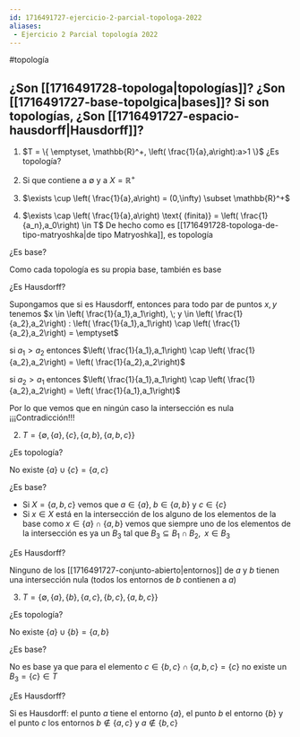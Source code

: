 ```yaml
---
id: 1716491727-ejercicio-2-parcial-topologa-2022
aliases:
 - Ejercicio 2 Parcial topología 2022
---
```


#topología 

## ¿Son [[1716491728-topologa|topologías]]? ¿Son [[1716491727-base-topolgica|bases]]? Si son topologías, ¿Son [[1716491727-espacio-hausdorff|Hausdorff]]?

1. $T = \{ \emptyset, \mathbb{R}^+, \left( \frac{1}{a},a\right):a>1 \}$
¿Es topología?

1. Si que contiene a $\emptyset$ y a $X = \mathbb{R}^+$
2. $\exists \cup \left( \frac{1}{a},a\right) = (0,\infty) \subset \mathbb{R}^+$
3. $\exists \cap \left( \frac{1}{a},a\right) \text{ (finita)} = \left( \frac{1}{a_n},a_0\right) \in T$
De hecho como es [[1716491728-topologa-de-tipo-matryoshka|de tipo Matryoshka]], es topología 

¿Es base?

Como cada topología es su propia base, también es base

¿Es Hausdorff?

Supongamos que si es Hausdorff, entonces para todo par de puntos $x,y$ tenemos $x \in \left( \frac{1}{a_1},a_1\right), \; y \in \left( \frac{1}{a_2},a_2\right) : \left( \frac{1}{a_1},a_1\right) \cap \left( \frac{1}{a_2},a_2\right) = \emptyset$

si $a_1 > a_2$ entonces $\left( \frac{1}{a_1},a_1\right) \cap \left( \frac{1}{a_2},a_2\right) = \left( \frac{1}{a_2},a_2\right)$

si $a_2 > a_1$ entonces $\left( \frac{1}{a_1},a_1\right) \cap \left( \frac{1}{a_2},a_2\right) = \left( \frac{1}{a_1},a_1\right)$

Por lo que vemos que en ningún caso la intersección es nula ¡¡¡Contradicción!!!

2. $T = \{ \emptyset, \{a\}, \{c\}, \{a,b\}, \{a,b,c\} \}$

¿Es topología?

No existe $\{a\} \cup \{c\} = \{a,c\}$

¿Es base?

- Si $X = \{a,b,c\}$ vemos que $a \in \{a\}, \; b \in \{a,b\} \text{ y } c \in \{c\}$ 
- Si $x \in X$ está en la intersección de los alguno de los elementos de la base como $x \in \{a\} \cap \{a,b\}$ vemos que siempre uno de los elementos de la intersección es ya un $B_3$ tal que $B_3 \subseteq B_1 \cap B_2, \;\; x \in B_3$

¿Es Hausdorff?

Ninguno de los [[1716491727-conjunto-abierto|entornos]] de $a \text{ y } b$ tienen una intersección nula (todos los entornos de $b$ contienen a $a$) 

3. $T = \{\emptyset, \{a\}, \{b\}, \{a,c\}, \{b,c\}, \{a,b,c\} \}$

¿Es topología?

No existe $\{a\} \cup \{b\} = \{a,b\}$

¿Es base?

No es base ya que para el elemento $c \in \{b,c\} \cap \{a,b,c\} = \{c\}$ no existe un $B_3 = \{c\} \in T$

¿Es Hausdorff?

Si es Hausdorff: el punto $a$ tiene el entorno $\{a\}$, el punto $b$ el entorno $\{b\}$ y el punto $c$ los entornos $b \notin \{a,c\}$ y $a \notin \{b,c\}$
